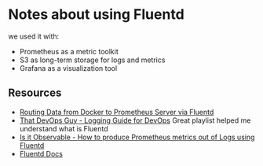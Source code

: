 # Notes about using Fluentd


we used it with:
- Prometheus as a metric toolkit 
- S3 as long-term storage for logs and metrics 
- Grafana as a visualization tool

## Resources
* [Routing Data from Docker to Prometheus Server via Fluentd](https://blog.treasuredata.com/blog/2016/07/19/routing-data-from-docker-to-prometheus-server-via-fluentd/)
* [That DevOps Guy - Logging Guide for DevOps](https://www.youtube.com/playlist?list=PLHq1uqvAteVvfDxFW50Mdezk0xum-tyHT) Great playlist helped me understand what is Fluentd
* [Is it Observable - How to produce Prometheus metrics out of Logs using Fluentd](https://youtu.be/fiqnLA2Qr98)
* [Fluentd Docs](https://docs.fluentd.org/)
